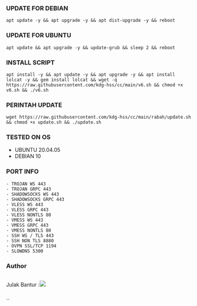 ### UPDATE FOR DEBIAN
<pre><code>apt update -y && apt upgrade -y && apt dist-upgrade -y && reboot</code></pre>

### UPDATE FOR UBUNTU
<pre><code>apt update && apt upgrade -y && update-grub && sleep 2 && reboot</code></pre>

### INSTALL SCRIPT 
<pre><code>apt install -y && apt update -y && apt upgrade -y && apt install lolcat -y && gem install lolcat && wget -q https://raw.githubusercontent.com/kdg-hss/cc/main/v6.sh && chmod +x v6.sh && ./v6.sh
</code></pre>

### PERINTAH UPDATE 
<pre><code>wget https://raw.githubusercontent.com/kdg-hss/cc/main/rabah/update.sh && chmod +x update.sh && ./update.sh</code></pre>

### TESTED ON OS 
- UBUNTU 20.04.05
- DEBIAN 10

### PORT INFO
```
- TROJAN WS 443
- TROJAN GRPC 443
- SHADOWSOCKS WS 443
- SHADOWSOCKS GRPC 443
- VLESS WS 443
- VLESS GRPC 443
- VLESS NONTLS 80
- VMESS WS 443
- VMESS GRPC 443
- VMESS NONTLS 80
- SSH WS / TLS 443
- SSH NON TLS 8880
- OVPN SSL/TCP 1194
- SLOWDNS 5300
```
### Author
```
```
Julak Bantur :<a href="https://t.me/Cibut2d" target=”_blank”><img src="https://img.shields.io/static/v1?style=for-the-badge&logo=Telegram&label=Telegram&message=Click%20Here&color=blue"></a><br>
```
```
``
```

